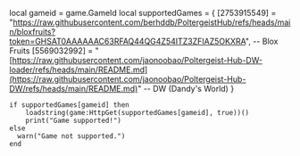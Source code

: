 local gameid = game.GameId
    local supportedGames = {
        [2753915549] = "https://raw.githubusercontent.com/berhddb/PoltergeistHub/refs/heads/main/bloxfruits?token=GHSAT0AAAAAAC63RFAQ44QG4Z54ITZ3ZFIAZ5OKXRA", -- Blox Fruits
        [5569032992] = "[https://raw.githubusercontent.com/jaonoobao/Poltergeist-Hub-DW-loader/refs/heads/main/README.md](https://raw.githubusercontent.com/jaonoobao/Poltergeist-Hub-DW/refs/heads/main/README.md)" -- DW (Dandy's World)
    }

    if supportedGames[gameid] then
        loadstring(game:HttpGet(supportedGames[gameid], true))()
        print("Game supported!")
    else
      warn("Game not supported.")
    end
